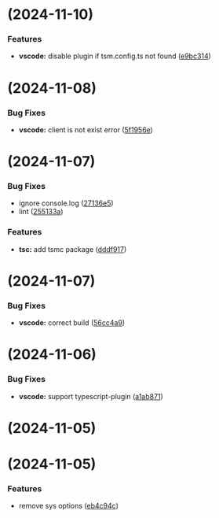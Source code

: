 # [](https://github.com/volarjs/starter/compare/v0.1.0...v) (2024-11-10)


### Features

* **vscode:** disable plugin if tsm.config.ts not found ([e9bc314](https://github.com/volarjs/starter/commit/e9bc3142aa6cc7207afad219b533d072b1e34287))



# [](https://github.com/volarjs/starter/compare/v0.0.7...v) (2024-11-08)


### Bug Fixes

* **vscode:** client is not exist error ([5f1956e](https://github.com/volarjs/starter/commit/5f1956ef018fabaf2fbb9246f86512cc2098de8d))



# [](https://github.com/volarjs/starter/compare/v0.0.6...v) (2024-11-07)


### Bug Fixes

* ignore console.log ([27136e5](https://github.com/volarjs/starter/commit/27136e5ae2fe87a6241666d6a2923507d573de1f))
* lint ([255133a](https://github.com/volarjs/starter/commit/255133a7371da6353f290c9ca7c032624594053e))


### Features

* **tsc:** add tsmc package ([dddf917](https://github.com/volarjs/starter/commit/dddf9175aa7bcacb471e094c525b72d3bcd43b97))



# [](https://github.com/volarjs/starter/compare/v0.0.5...v) (2024-11-07)


### Bug Fixes

* **vscode:** correct build ([56cc4a9](https://github.com/volarjs/starter/commit/56cc4a9b56c01abff94f810ecd04b46fed4a5358))



# [](https://github.com/volarjs/starter/compare/v0.0.4...v) (2024-11-06)


### Bug Fixes

* **vscode:** support typescript-plugin ([a1ab871](https://github.com/volarjs/starter/commit/a1ab871bb3668d8a51a1d229815b8dbac7294cd8))



# [](https://github.com/volarjs/starter/compare/v0.0.3...v) (2024-11-05)



# [](https://github.com/volarjs/starter/compare/v0.0.2...v) (2024-11-05)


### Features

* remove sys options ([eb4c94c](https://github.com/volarjs/starter/commit/eb4c94c3f0ebdb16b3b4830b7fff447f10e98c28))



